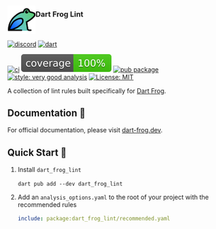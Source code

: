 [<img src="https://raw.githubusercontent.com/dart-frog-dev/dart_frog/main/assets/dart_frog.png" align="left" height="63.5px" />](https://dart-frog.dev/)

### Dart Frog Lint

<br clear="left"/>

[![discord][discord_badge]][discord_link]
[![dart][dart_badge]][dart_link]

[![ci][ci_badge]][ci_link]
[![coverage][coverage_badge]][ci_link]
[![pub package][pub_badge]][pub_link]
[![style: very good analysis][very_good_analysis_badge]][very_good_analysis_link]
[![License: MIT][license_badge]][license_link]

A collection of lint rules built specifically for [Dart Frog][docs_link].

## Documentation 📝

For official documentation, please visit [dart-frog.dev][docs_link].

## Quick Start 🚀

1. Install `dart_frog_lint`

   `dart pub add --dev dart_frog_lint`

1. Add an `analysis_options.yaml` to the root of your project with the recommended rules

   ```yaml
   include: package:dart_frog_lint/recommended.yaml
   ```

[ci_badge]: https://github.com/dart-frog-dev/dart_frog/actions/workflows/dart_frog_lint.yaml/badge.svg?branch=main
[ci_link]: https://github.com/dart-frog-dev/dart_frog/actions/workflows/dart_frog_lint.yaml
[coverage_badge]: https://raw.githubusercontent.com/dart-frog-dev/dart_frog/main/packages/dart_frog_lint/coverage_badge.svg
[dart_badge]: https://img.shields.io/badge/Dart-%230175C2.svg?style=for-the-badge&logo=dart&logoColor=5BB4F0&color=1E2833
[dart_link]: https://dart.dev
[discord_badge]: https://img.shields.io/discord/1394707782271238184?style=for-the-badge&logo=discord&color=1C2A2E&logoColor=1DF9D2
[discord_link]: https://discord.gg/dart-frog
[docs_link]: https://dart-frog.dev
[license_badge]: https://img.shields.io/badge/license-MIT-blue.svg
[license_link]: https://opensource.org/licenses/MIT
[logo_black]: https://raw.githubusercontent.com/dart-frog-dev/dart_frog/main/assets/dart_frog_logo_black.png#gh-light-mode-only
[logo_white]: https://raw.githubusercontent.com/dart-frog-dev/dart_frog/main/assets/dart_frog_logo_white.png#gh-dark-mode-only
[pub_badge]: https://img.shields.io/pub/v/dart_frog_lint.svg
[pub_link]: https://pub.dartlang.org/packages/dart_frog_lint
[very_good_analysis_badge]: https://img.shields.io/badge/style-very_good_analysis-B22C89.svg
[very_good_analysis_link]: https://pub.dev/packages/very_good_analysis
